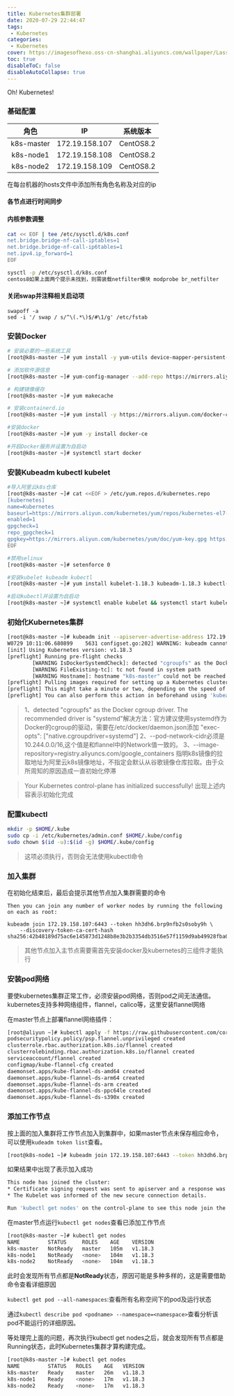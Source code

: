 ```yaml
---
title: Kubernetes集群部署
date: 2020-07-29 22:44:47
tags:
 - Kubernetes
categories:
 - Kubernetes
cover: https://imagesofhexo.oss-cn-shanghai.aliyuncs.com/wallpaper/LassenPeak_ZH-CN5435067682_1920x1080.jpg
toc: true
disableToC: false
disableAutoCollapse: true
---
```


Oh! Kubernetes!

<!--more-->



### 基础配置

|    角色    |       IP       | 系统版本  |
| :--------: | :------------: | :-------: |
| k8s-master | 172.19.158.107 | CentOS8.2 |
| k8s-node1  | 172.19.158.108 | CentOS8.2 |
| k8s-node2  | 172.19.158.109 | CentOS8.2 |

在每台机器的hosts文件中添加所有角色名称及对应的ip



#### 各节点进行时间同步



#### 内核参数调整

```bash
cat << EOF | tee /etc/sysctl.d/k8s.conf
net.bridge.bridge-nf-call-iptables=1
net.bridge.bridge-nf-call-ip6tables=1
net.ipv4.ip_forward=1
EOF

sysctl -p /etc/sysctl.d/k8s.conf
centos8如果上面两个提示未找到，则需装载netfilter模块 modprobe br_netfilter
```



#### 关闭swap并注释相关启动项

```
swapoff -a
sed -i '/ swap / s/^\(.*\)$/#\1/g' /etc/fstab
```



### 安装Docker

```bash
# 安装必要的一些系统工具
[root@k8s-master ~]# yum install -y yum-utils device-mapper-persistent-data lvm2

# 添加软件源信息
[root@k8s-master ~]# yum-config-manager --add-repo https://mirrors.aliyun.com/docker-ce/linux/centos/docker-ce.repo

# 构建镜像缓存
[root@k8s-master ~]# yum makecache

# 安装containerd.io
[root@k8s-master ~]# yum install -y https://mirrors.aliyun.com/docker-ce/linux/centos/7/x86_64/edge/Packages/containerd.io-1.2.6-3.3.el7.x86_64.rpm

#安装docker
[root@k8s-master ~]# yum -y install docker-ce

#开启Docker服务并设置为自启动
[root@k8s-master ~]# systemctl start docker 
```



### 安装Kubeadm kubectl kubelet

```bash
#导入阿里云k8s仓库
[root@k8s-master ~]# cat <<EOF > /etc/yum.repos.d/kubernetes.repo
[kubernetes]
name=Kubernetes
baseurl=https://mirrors.aliyun.com/kubernetes/yum/repos/kubernetes-el7-x86_64/
enabled=1
gpgcheck=1
repo_gpgcheck=1
gpgkey=https://mirrors.aliyun.com/kubernetes/yum/doc/yum-key.gpg https://mirrors.aliyun.com/kubernetes/yum/doc/rpm-package-key.gpg
EOF

#禁用selinux
[root@k8s-master ~]# setenforce 0

#安装kubelet kubeadm kubectl
[root@k8s-master ~]# yum install kubelet-1.18.3 kubeadm-1.18.3 kubectl-1.18.3 -y

#启动kubectl并设置为自启动
[root@k8s-master ~]# systemctl enable kubelet && systemctl start kubelet
```



### 初始化Kubernetes集群

```bash
[root@k8s-master ~]# kubeadm init --apiserver-advertise-address 172.19.158.107 --pod-network-cidr=10.244.0.0/16 --image-repository=registry.aliyuncs.com/google_containers --kubernetes-version=v1.18.3  
W0729 10:11:06.680899    5631 configset.go:202] WARNING: kubeadm cannot validate component configs for API groups [kubelet.config.k8s.io kubeproxy.config.k8s.io]
[init] Using Kubernetes version: v1.18.3
[preflight] Running pre-flight checks
        [WARNING IsDockerSystemdCheck]: detected "cgroupfs" as the Docker cgroup driver. The recommended driver is "systemd". Please follow the guide at https://kubernetes.io/docs/setup/cri/
        [WARNING FileExisting-tc]: tc not found in system path
        [WARNING Hostname]: hostname "k8s-master" could not be reached
[preflight] Pulling images required for setting up a Kubernetes cluster
[preflight] This might take a minute or two, depending on the speed of your internet connection
[preflight] You can also perform this action in beforehand using 'kubeadm config images pull'
```

>
> 1、detected "cgroupfs" as the Docker cgroup driver. The recommended driver is "systemd"解决方法：官方建议使用systemd作为Docker的cgroup的驱动，需要在/etc/docker/daemon.json添加 "exec-opts": ["native.cgroupdriver=systemd"]
> 2、--pod-network-cidr必须是10.244.0.0/16,这个值是和flannel中的Network值一致的。
> 3、--image-repository=registry.aliyuncs.com/google_containers   指明k8s镜像的拉取地址为阿里云k8s镜像地址，不指定会默认从谷歌镜像仓库拉取。由于众所周知的原因造成一直初始化停滞


> Your Kubernetes control-plane has initialized successfully!
> 出现上述内容表示初始化完成



### 配置kubectl

```bash
mkdir -p $HOME/.kube
sudo cp -i /etc/kubernetes/admin.conf $HOME/.kube/config
sudo chown $(id -u):$(id -g) $HOME/.kube/config
```

> 这项必须执行，否则会无法使用kubectl命令



### 加入集群

在初始化结束后，最后会提示其他节点加入集群需要的命令


```
Then you can join any number of worker nodes by running the following on each as root:

kubeadm join 172.19.158.107:6443 --token hh3dh6.brp9nfb2s0soby9h \
    --discovery-token-ca-cert-hash sha256:42b48189d75ac6e145873d1248b8e3b2b3354db3516e57f1159d9ab49928fba0 
```

> 其他节点加入主节点需要需首先安装docker及kubernetes的三组件才能执行





### 安装pod网络

要使kubernetes集群正常工作，必须安装pod网络，否则pod之间无法通信。kubernetes支持多种网络组件，flannel，calico等，这里安装flannel网络

在master节点上部署flannel网络插件：

```bash
[root@aliyun ~]# kubectl apply -f https://raw.githubusercontent.com/coreos/flannel/master/Documentation/kube-flannel.yml 
podsecuritypolicy.policy/psp.flannel.unprivileged created
clusterrole.rbac.authorization.k8s.io/flannel created
clusterrolebinding.rbac.authorization.k8s.io/flannel created
serviceaccount/flannel created
configmap/kube-flannel-cfg created
daemonset.apps/kube-flannel-ds-amd64 created
daemonset.apps/kube-flannel-ds-arm64 created
daemonset.apps/kube-flannel-ds-arm created
daemonset.apps/kube-flannel-ds-ppc64le created
daemonset.apps/kube-flannel-ds-s390x created
```



### 添加工作节点

按上面的加入集群将工作节点加入到集群中，如果master节点未保存相应命令，可以使用`kudeadm token list`查看。

```bash
[root@k8s-node1 ~]# kubeadm join 172.19.158.107:6443 --token hh3dh6.brp9nfb2s0soby9h
```

如果结果中出现了表示加入成功

```bash
This node has joined the cluster:
* Certificate signing request was sent to apiserver and a response was received.
* The Kubelet was informed of the new secure connection details.

Run 'kubectl get nodes' on the control-plane to see this node join the cluster.
```

在master节点运行`kubectl get nodes`查看已添加工作节点

```bash
[root@k8s-master ~]# kubectl get nodes
NAME         STATUS     ROLES    AGE    VERSION
k8s-master   NotReady   master   105m   v1.18.3
k8s-node1    NotReady   <none>   104m   v1.18.3
k8s-node2    NotReady   <none>   104m   v1.18.3
```

此时会发现所有节点都是**NotReady**状态，原因可能是多种多样的，这是需要借助命令查看详细原因

`kubectl get pod --all-namespaces`:查看所有名称空间下的pod及运行状态

通过`kubectl describe pod <podname> --namespace=<namespace>`查看分析该pod不能运行的详细原因。

等处理完上面的问题，再次执行kubectl get nodes之后，就会发现所有节点都是Running状态，此时Kubernetes集群才算构建完成。

```bash
[root@k8s-master ~]# kubectl get nodes
NAME         STATUS   ROLES    AGE   VERSION
k8s-master   Ready    master   26m   v1.18.3
k8s-node1    Ready    <none>   17m   v1.18.3
k8s-node2    Ready    <none>   17m   v1.18.3
```






